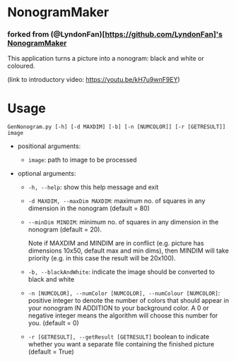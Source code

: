 
# NonogramMaker
### forked from (@LyndonFan)[https://github.com/LyndonFan]'s [NonogramMaker](https://github.com/LyndonFan/NonogramMaker)
This application turns a picture into a nonogram: black and white or coloured.

(link to introductory video: <a href="https://youtu.be/kH7u9wnF9EY">https://youtu.be/kH7u9wnF9EY</a>)

# Usage

`GenNonogram.py [-h] [-d MAXDIM] [-b] [-n [NUMCOLOR]] [-r [GETRESULT]] image`

- positional arguments:
  - `image`: path to image to be processed

- optional arguments:

  - `-h, --help`:
    show this help message and exit
  - `-d MAXDIM, --maxDim MAXDIM`:
    maximum no. of squares in any dimension in the nonogram (default = 80)
  - `--minDim MINDIM`:
    minimum no. of squares in any dimension in the nonogram (default = 20).
    
    Note if MAXDIM and MINDIM are in conflict (e.g. picture has dimensions 10x50, default max and min dims), then MINDIM will take priority (e.g. in this case the result will be 20x100).
  - `-b, --blackAndWhite`:
    indicate the image should be converted to black and white
  - `-n [NUMCOLOR], --numColor [NUMCOLOR], --numColour [NUMCOLOR]`:
    positive integer to denote the number of colors that should appear in your nonogram IN ADDITION to your background color. A 0 or negative integer means the algorithm will choose this number for you. (default = 0)
  - `-r [GETRESULT], --getResult [GETRESULT]`
    boolean to indicate whether you want a separate file containing the finished picture (default = True)
